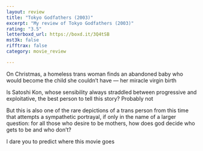 ```yaml
---
layout: review
title: "Tokyo Godfathers (2003)"
excerpt: "My review of Tokyo Godfathers (2003)"
rating: "3.5"
letterboxd_url: https://boxd.it/3Q4tSB
mst3k: false
rifftrax: false
category: movie_review

---
```


On Christmas, a homeless trans woman finds an abandoned baby who would become the child she couldn’t have — her miracle virgin birth

Is Satoshi Kon, whose sensibility always straddled between progressive and exploitative, the best person to tell this story? Probably not

But this is also one of the rare depictions of a trans person from this time that attempts a sympathetic portrayal, if only in the name of a larger question: for all those who desire to be mothers, how does god decide who gets to be and who don’t?

I dare you to predict where this movie goes